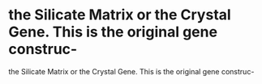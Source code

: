 # the Silicate Matrix or the Crystal Gene. This is the original gene construc-

the Silicate Matrix or the Crystal Gene. This is the original gene construc-